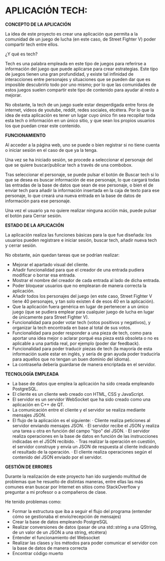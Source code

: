 # APLICACIÓN TECH:

**CONCEPTO DE LA APLICACIÓN**

La idea de este proyecto es crear una aplicación que permita a la comunidad de un juego de lucha (en este caso, de Street Fighter V) poder
compartir tech entre ellos.

¿Y qué es tech?

Tech es una palabra empleada en este tipo de juegos para referirse a información del juego que puede aplicarse para crear estrategias.
Este tipo de juegos tienen una gran profundidad, y existe tal infinidad de interacciones entre personajes y situaciones que se pueden dar
que es imposible descubrirlo todo por uno mismo; por lo que las comunidades de estos juegos suelen compartir este tipo de contenido para
ayudar al resto a mejorar.

No obstante, la tech de un juego suele estar desperdigada entre foros de internet, vídeos de youtube, reddit, redes sociales, etcétera.
Por lo que la idea de esta aplicación es tener un lugar cuyo único fin sea recopilar toda esta tech o información en un único sitio, y 
que sean los propios usuarios los que puedan crear este contenido.



**FUNCIONAMIENTO**

Al acceder a la página web, uno se puede o bien registrar si no tiene cuenta o iniciar sesión en el caso de que ya la tenga.

Una vez se ha iniciado sesión, se procede a seleccionar el personaje del que se quiere buscar/publicar tech a través de una 
combobox.

Tras seleccionar el personaje, se puede pulsar el botón de Buscar tech si lo que se desea es buscar información de ese personaje, lo
que cargará todas las entradas de la base de datos que sean de ese personaje, o bien el de enviar tech para añadir la información insertada 
en la caja de texto para ese personaje, lo que creará una nueva entrada en la base de datos de información para ese personaje.

Una vez el usuario ya no quiere realizar ninguna acción más, puede pulsar el botón para Cerrar sesión.



**ESTADO DE LA APLICACIÓN**

La aplicación realiza las funciones básicas para la que fue diseñada: los usuarios pueden registrare e iniciar sesión, 
buscar tech, añadir nueva tech y cerrar sesión.

No obstante, aún quedan tareas que se podrían realizar:

- Mejorar el apartado visual del cliente.
- Añadir funcionalidad para que el creador de una entrada pudiera modificar o borrar esa entrada.
- Mostrar el nombre del creador de cada entrada al lado de dicha entrada.
- Poder bloquear usuarios que no emplearan de manera correcta la aplicación.
- Añadir todos los personajes del juego (en este caso, Street Fighter V tiene 40 personajes, y tan solo existen 4 de esos 40 en la aplicación).
- Que la aplicación fuera genérica en lugar de pertenecer a un único juego (que se pudiera emplear para cualquier juego de lucha en lugar de 
únicamente para Street Fighter V).
- Funcionalidad para poder votar tech (votos positivos y negativos), y organizar la tech encontrada en base al total de sus votos.
- Funcionalidad para poder responder a una pieza de tech, como para aportar una idea mejor o aclarar porqué esa pieza está obsoleta o 
no es aplicable a una partida real, por ejemplo (poder dar feedback).
- Funcionalidad para poder traducir piezas de tech (la mayoría de esta información suele estar en inglés, y sería de gran ayuda poder
traducirla para aquellos que no tengan un buen dominio del idioma).
- La contraseña debería guardarse de manera encriptada en el servidor.



**TECNOLOGÍA EMPLEADA**

- La base de datos que emplea la aplicación ha sido creada empleando PostgreSQL.
- El cliente es un cliente web creado con HTML, CSS y JavaScript.
- El servidor es un servidor WebSocket que ha sido creado como una aplicación en C++ de QT.
- La comunicación entre el cliente y el servidor se realiza mediante mensajes JSON.
- El flujo de la aplicación es el siguiente:
    · Cliente realiza peticiones al servidor enviando mensajes JSON.
    · El servidor recibe el JSON y realiza una tarea u otra en función del campo "tipo" del JSON.
    · El servidor realiza operaciones en la base de datos en función de las instrucciones indicadas en el JSON recibido.
    · Tras realizar la operación en cuestión, el servidor construye y envía un JSON de respuesta al cliente indicando el resultado de la operación.
    · El cliente realiza operaciones según el contenido del JSON enviado por el servidor.



**GESTIÓN DE ERRORES**

Durante la realización de este proyecto han ido surgiendo multitud de problemas que he resuelto de distintas maneras, entre ellas las más comunes
eran buscar por Internet en sitios como StackOverflow y preguntar a mi profesor o a compañeros de clase.

He tenido problemas como:
- Formar la estructura que iba a seguir el flujo del programa (entender cómo se gestionaba el envío/recepción de mensajes)
- Crear la base de datos empleando PostgreSQL
- Realizar conversiones de datos (pasar de una std::string a una QString, de un valor de un JSON a una string, etcétera)
- Entender el funcionamiento del Websocket
- Realizar las clases y los métodos para poder comunicar el servidor con la base de datos de manera correcta
- Encontrar código muerto






